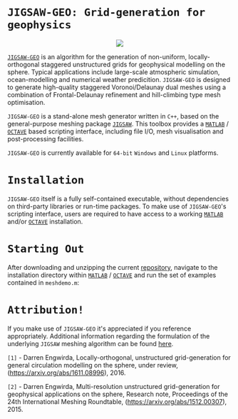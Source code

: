 # `JIGSAW-GEO: Grid-generation for geophysics`

<p align="center">
  <img src = "../master/jigsaw-geo/img/earth-topo-voro-small.jpg">
</p>

<a href="https://sites.google.com/site/dengwirda/jigsaw">`JIGSAW-GEO`</a> is an algorithm for the generation of non-uniform, locally-orthogonal staggered unstructured grids for geophysical modelling on the sphere. Typical applications include large-scale atmospheric simulation, ocean-modelling and numerical weather predicition. `JIGSAW-GEO` is designed to generate high-quality staggered Voronoi/Delaunay dual meshes using a combination of Frontal-Delaunay refinement and hill-climbing type mesh optimisation. 

`JIGSAW-GEO` is a stand-alone mesh generator written in `C++`, based on the general-purpose meshing package <a href="https://github.com/dengwirda/jigsaw-matlab">`JIGSAW`</a>. This toolbox provides a <a href="http://www.mathworks.com">`MATLAB`</a> / <a href="https://www.gnu.org/software/octave">`OCTAVE`</a> based scripting interface, including file I/O, mesh visualisation and post-processing facilities. 

`JIGSAW-GEO` is currently available for `64-bit` `Windows` and `Linux` platforms.

# `Installation`

`JIGSAW-GEO` itself is a fully self-contained executable, without dependencies on third-party libraries or run-time packages. To make use of `JIGSAW-GEO`'s  scripting interface, users are required to have access to a working <a href="http://www.mathworks.com">`MATLAB`</a> and/or <a href="https://www.gnu.org/software/octave">`OCTAVE`</a> installation.

# `Starting Out`

After downloading and unzipping the current <a href="https://github.com/dengwirda/jigsaw-geo-matlab/archive/master.zip">repository</a>, navigate to the installation directory within <a href="http://www.mathworks.com">`MATLAB`</a> / <a href="https://www.gnu.org/software/octave">`OCTAVE`</a> and run the set of examples contained in `meshdemo.m`:

# `Attribution!`

If you make use of `JIGSAW-GEO` it's appreciated if you reference appropriately. Additional information regarding the formulation of the underlying `JIGSAW` meshing algorithm can be found <a href="https://github.com/dengwirda/jigsaw-matlab">here</a>.

`[1]` - Darren Engwirda, Locally-orthogonal, unstructured grid-generation for general circulation modelling on the sphere, under review, (https://arxiv.org/abs/1611.08996), 2016.

`[2]` - Darren Engwirda, Multi-resolution unstructured grid-generation for geophysical applications on the sphere, Research note, Proceedings of the 24th International Meshing Roundtable, (https://arxiv.org/abs/1512.00307), 2015.

